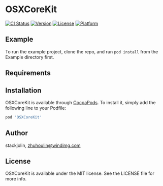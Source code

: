 # OSXCoreKit

[![CI Status](https://img.shields.io/travis/stackjolin/OSXCoreKit.svg?style=flat)](https://travis-ci.org/stackjolin/OSXCoreKit)
[![Version](https://img.shields.io/cocoapods/v/OSXCoreKit.svg?style=flat)](https://cocoapods.org/pods/OSXCoreKit)
[![License](https://img.shields.io/cocoapods/l/OSXCoreKit.svg?style=flat)](https://cocoapods.org/pods/OSXCoreKit)
[![Platform](https://img.shields.io/cocoapods/p/OSXCoreKit.svg?style=flat)](https://cocoapods.org/pods/OSXCoreKit)

## Example

To run the example project, clone the repo, and run `pod install` from the Example directory first.

## Requirements

## Installation

OSXCoreKit is available through [CocoaPods](https://cocoapods.org). To install
it, simply add the following line to your Podfile:

```ruby
pod 'OSXCoreKit'
```

## Author

stackjolin, zhuhoulin@windimg.com

## License

OSXCoreKit is available under the MIT license. See the LICENSE file for more info.
